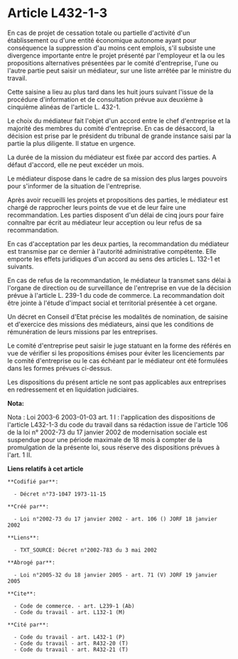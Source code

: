 # Article L432-1-3

En cas de projet de cessation totale ou partielle d'activité d'un établissement ou d'une entité économique autonome ayant
pour conséquence la suppression d'au moins cent emplois, s'il subsiste une divergence importante entre le projet présenté par
l'employeur et la ou les propositions alternatives présentées par le comité d'entreprise, l'une ou l'autre partie peut saisir
un médiateur, sur une liste arrêtée par le ministre du travail.

Cette saisine a lieu au plus tard dans les huit jours suivant l'issue de la procédure d'information et de consultation prévue
aux deuxième à cinquième alinéas de l'article L. 432-1.

Le choix du médiateur fait l'objet d'un accord entre le chef d'entreprise et la majorité des membres du comité d'entreprise.
En cas de désaccord, la décision est prise par le président du tribunal de grande instance saisi par la partie la plus
diligente. Il statue en urgence.

La durée de la mission du médiateur est fixée par accord des parties. A défaut d'accord, elle ne peut excéder un mois.

Le médiateur dispose dans le cadre de sa mission des plus larges pouvoirs pour s'informer de la situation de l'entreprise.

Après avoir recueilli les projets et propositions des parties, le médiateur est chargé de rapprocher leurs points de vue et
de leur faire une recommandation. Les parties disposent d'un délai de cinq jours pour faire connaître par écrit au médiateur
leur acception ou leur refus de sa recommandation.

En cas d'acceptation par les deux parties, la recommandation du médiateur est transmise par ce dernier à l'autorité
administrative compétente. Elle emporte les effets juridiques d'un accord au sens des articles L. 132-1 et suivants.

En cas de refus de la recommandation, le médiateur la transmet sans délai à l'organe de direction ou de surveillance de
l'entreprise en vue de la décision prévue à l'article L. 239-1 du code de commerce. La recommandation doit être jointe à
l'étude d'impact social et territorial présentée à cet organe.

Un décret en Conseil d'Etat précise les modalités de nomination, de saisine et d'exercice des missions des médiateurs, ainsi
que les conditions de rémunération de leurs missions par les entreprises.

Le comité d'entreprise peut saisir le juge statuant en la forme des référés en vue de vérifier si les propositions émises
pour éviter les licenciements par le comité d'entreprise ou le cas échéant par le médiateur ont été formulées dans les formes
prévues ci-dessus.

Les dispositions du présent article ne sont pas applicables aux entreprises en redressement et en liquidation judiciaires.

**Nota:**

Nota : Loi 2003-6 2003-01-03 art. 1 I : l'application des dispositions de l'article L432-1-3 du code du travail dans sa
rédaction issue de l'article 106 de la loi n° 2002-73 du 17 janvier 2002 de modernisation sociale est suspendue pour une
période maximale de 18 mois à compter de la promulgation de la présente loi, sous réserve des dispositions prévues à l'art. 1
II.

**Liens relatifs à cet article**

	**Codifié par**:

	  - Décret n°73-1047 1973-11-15

	**Créé par**:

	  - Loi n°2002-73 du 17 janvier 2002 - art. 106 () JORF 18 janvier 2002

	**Liens**:

	  - TXT_SOURCE: Décret n°2002-783 du 3 mai 2002

	**Abrogé par**:

	  - Loi n°2005-32 du 18 janvier 2005 - art. 71 (V) JORF 19 janvier 2005

	**Cite**:

	  - Code de commerce. - art. L239-1 (Ab)
	  - Code du travail - art. L132-1 (M)

	**Cité par**:

	  - Code du travail - art. L432-1 (P)
	  - Code du travail - art. R432-20 (T)
	  - Code du travail - art. R432-21 (T)
